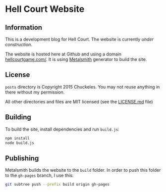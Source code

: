 # Hell Court Website

## Information

This is a development blog for Hell Court. The website is currently *under construction*.

The website is hosted here at Github and using a domain [hellcourtgame.com/](http://hellcourtgame.com/). It is using [Metalsmith](http://www.metalsmith.io/) generator to build the site.

## License

`posts` directory is Copyright 2015 Chuckeles. You may not reuse anything in there without my permission.

All other directories and files are MIT licensed (see the [LICENSE.md](https://github.com/chuckeles/hellcourtgame.com/blob/master/LICENSE.md) file)

## Building

To build the site, install dependencies and run `build.js`:

```sh
npm install
node build.js
```

## Publishing

Metalsmith builds the website to the `build` folder. In order to push this folder to the `gh-pages` branch, I use this:

```sh
git subtree push --prefix build origin gh-pages
```
